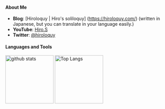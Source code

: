 #### About Me
- **Blog**: [Hiroloquy | Hiro's soliloquy] (https://hiroloquy.com/) (written in Japanese, but you can translate in your language easily.)
- **YouTube**: [Hiro.S](https://www.youtube.com/channel/UC266rJEcuVzYtJ6ZB2h0rmg)
- **Twitter**: [@hiroloquy](https://twitter.com/hiroloquy)

#### Languages and Tools
<p align="left"> 
  <img alt="github stats" height="150px" src="https://github-readme-stats.vercel.app/api?username=hiroloquy&show_icons=ture" />
  <img alt="Top Langs" height="150px" src="https://github-readme-stats.vercel.app/api/top-langs/?username=hiroloquy&layout=compact&show_icons=true" />
</p>


<!--
**hiroloquy/hiroloquy** is a ✨ _special_ ✨ repository because its `README.md` (this file) appears on your GitHub profile.

Here are some ideas to get you started:

- 🔭 I’m currently working on ...
- 🌱 I’m currently learning ...
- 👯 I’m looking to collaborate on ...
- 🤔 I’m looking for help with ...
- 💬 Ask me about ...
- 📫 How to reach me: ...
- 😄 Pronouns: ...
- ⚡ Fun fact: ...
-->

